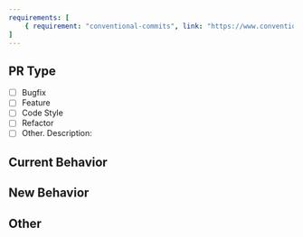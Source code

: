 ```yaml
---
requirements: [
    { requirement: "conventional-commits", link: "https://www.conventionalcommits.org/en/v1.0.0/" }
]
---
```


## PR Type
- [ ] Bugfix
- [ ] Feature
- [ ] Code Style
- [ ] Refactor
- [ ] Other. Description: <!-- Describe here -->

## Current Behavior
<!-- Describe what is the current behavior -->

## New Behavior
<!-- Describe what is the new behavior from this PR -->

## Other
<!-- Optional -->
<!-- Anything else relevant? -->
